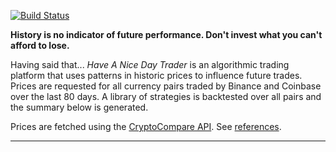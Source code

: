 [![Build Status](https://travis-ci.org/deanturpin/handt.svg?branch=master)](https://travis-ci.org/deanturpin/handt)

**History is no indicator of future performance. Don't invest what you can't
afford to lose.**

Having said that... *Have A Nice Day Trader* is an algorithmic trading platform
that uses patterns in historic prices to influence future trades. Prices are requested for all currency pairs traded by Binance and Coinbase over the last 80 days. A library of strategies is backtested over all pairs and the
summary below is generated.

Prices are fetched using the [CryptoCompare API](https://min-api.cryptocompare.com/). See [references](refs.md). 

---

